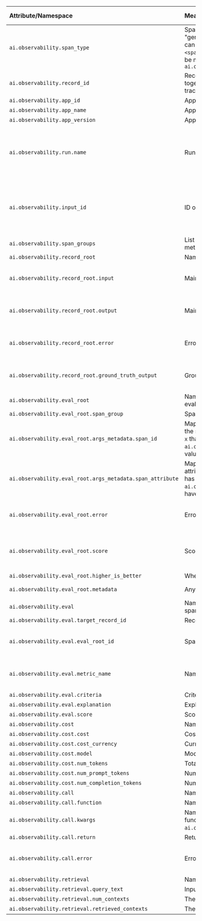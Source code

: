 | Attribute/Namespace | <div style="width:500px">Meaning</div> | When Required? | Is Namespace? | Type |
|:--------------------------------------------------------|:-----------------------------------------------------------------------------------------------------------------------------------------------------------------------------------------------------------------------------------------------------------------------------------------------------------------------------------------------|:---------------------------------------------------|:------------------------------|:----------------------|
| `ai.observability.span_type` | Span type. This states what kind of span this is. E.g. "retrieval", "generation", "unknown", "record root". Given a span type, we can assume there might be relevant fields in `ai.observability.<span type>`. For example, for a span of type "record_root", there'll be more span attributes in the namespace `ai.observability.record_root` | Never | | str |
| `ai.observability.record_id` | Record ID. This ties all spans of a single invocation to the app together. We don't use the trace id for this purpose because a trace may have multiple records (i.e. app invocations). | Always | | str |
| `ai.observability.app_id` | App ID. | Always | | str |
| `ai.observability.app_name` | App name. | Always | | str |
| `ai.observability.app_version` | App version. | Always | | str |
| `ai.observability.run.name` | Run name. Runs represent a set of invocations to the app. | Always for Snowflake PuPr for non-evaluation spans | | str |
| `ai.observability.input_id` | ID of the input to the app for this record. | Always for Snowflake PuPr for non-evaluation spans | | str |
| `ai.observability.span_groups` | List of groups that the span belongs to. This is primarily used for metric computation. | Never | | str \| List[str] |
| `ai.observability.record_root` | Namespace for attributes specific to the record root. | | Y | |
| `ai.observability.record_root.input` | Main input to the app for this record. | Never | | Any (but usually str) |
| `ai.observability.record_root.output` | Main output to the app for this record. | Never | | Any (but usually str) |
| `ai.observability.record_root.error` | Error thrown by app for this record. Exclusive with main output. | Never | | Any (but usually str) |
| `ai.observability.record_root.ground_truth_output` | Ground truth of the record. | Never | | Any (but usually str) |
| `ai.observability.eval_root` | Namespace for attributes specific to the root span of a feedback evaluation. | Never | Y | |
| `ai.observability.eval_root.span_group` | Span group of the inputs to this metric. | Never | | str |
| `ai.observability.eval_root.args_metadata.span_id` | Mapping of argument name of the feedback function to the ID of the span that provided it. E.g. if the feedback function has an input `x` that came from a span with id "123", then `ai.observability.eval_root.args_metadata.span_id.x` will have value "123". | Always for evaluation root spans | Y | str -> str |
| `ai.observability.eval_root.args_metadata.span_attribute` | Mapping of argument name of the feedback function to the attribute of the span that provided it. E.g. if the feedback function has an input `x` that came from a span attribute "abc", then `ai.observability.eval_root.args_metadata.span_attribute.x` will have value "abc". | Never | Y | str -> str |
| `ai.observability.eval_root.error` | Error raised during evaluation. | Never | | Any (but usually str) |
| `ai.observability.eval_root.score` | Score of the evaluation. | Always for evaluation root spans | | float |
| `ai.observability.eval_root.higher_is_better` | Whether higher is better for this feedback function. | Never | | bool |
| `ai.observability.eval_root.metadata` | Any other metadata of the evaluation. | Never | Y | str -> Any |
| `ai.observability.eval` | Namespace for attributes specific to feedback function evaluation spans. | | Y | |
| `ai.observability.eval.target_record_id` | Record id of the record being evaluated. | Never | | str |
| `ai.observability.eval.eval_root_id` | Span id for the "eval_root" span this span is under. | Always for eval or eval_root spans | | str |
| `ai.observability.eval.metric_name` | Name of the feedback definition being evaluated. | Always for eval or eval_root spans | | str |
| `ai.observability.eval.criteria` | Criteria for this sub-step. | Never | | str |
| `ai.observability.eval.explanation` | Explanation for the score for this sub-step. | Never | | str |
| `ai.observability.eval.score` | Score for this sub-step. | Never | | float |
| `ai.observability.cost` | Namespace for cost information. | Never | Y | |
| `ai.observability.cost.cost` | Cost. | Never | | float |
| `ai.observability.cost.cost_currency` | Currency of the cost. | Never | | str |
| `ai.observability.cost.model` | Model used that caused any costs. | Never | | str |
| `ai.observability.cost.num_tokens` | Total tokens processed. | Never | | int |
| `ai.observability.cost.num_prompt_tokens` | Number of prompt tokens supplied. | Never | | int |
| `ai.observability.cost.num_completion_tokens` | Number of completion tokens generated. | Never | | int |
| `ai.observability.call` | Namespace for instrumented method call attributes. | | Y | |
| `ai.observability.call.function` | Name of function being tracked. | Never | | str |
| `ai.observability.call.kwargs` | Namespace from function's argument name to value. E.g. if the function has a parameter `x` whose value was "y", then we'd have `ai.observability.call.kwargs.x` have value "y". | Never | Y | str -> Any |
| `ai.observability.call.return` | Return value of the function if it executed without error. | Never | | Any |
| `ai.observability.call.error` | Error raised by the function if it executed with an error. | Never | | Any (but usually str) |
| `ai.observability.retrieval` | Namespace for attributes specific to a retrieval span. | | Y | |
| `ai.observability.retrieval.query_text` | Input text whose related contexts are being retrieved. | Never | | str |
| `ai.observability.retrieval.num_contexts` | The number of contexts requested, not necessarily retrieved. | Never | | int |
| `ai.observability.retrieval.retrieved_contexts` | The retrieved contexts. | Never | | List[str] |
